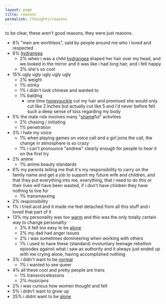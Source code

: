 ```yaml
---
layout: page
title: reasons
permalink: /thoughts/reasons
---
```


to be clear, these aren't good reasons, they were just reasons.


- 8% "men are worthless", said by people around me who i loved and respected 
- 6% [hydrangea](/friends/hydrangea)
    - 2% when i was a child [hydrangea](/friends/hydrangea) draped her hair over my head, and we looked in the mirror and it was like i had long hair, and i felt happy
    - 3% she's so cool
- 15% ugly ugly ugly ugly ugly  
    - 2% weight
    - 1% stinky
    - 1% i didn't look chinese and wanted to
    - 1% balding
        - one time [honeysuckle](/friends/honeysuckle) cut my hair and promised she would only cut like 2 inches but actually cut like 5 and i'd never before felt such a deep sense of loss regarding my body
- 5% the male role involves many "[shame](/thoughts/shame)ful" activities
    - 2% chasing / initiating
    - 1% penetration
- 3% i hate my voice
    - 1% when playing games on voice call and a girl joins the call, the change in atmosphere is so crazy
    - 1% i can't pronounce "andrew" clearly enough for people to hear it on the first try
- 2% anime
    - 1% anime beauty standards
- 6% my parents telling me that it's my responsibility to carry on the family name and get a job to support my future wife and children, and that they put everything into me, everything, that i need to do this or their lives will have been wasted, if i don't have children they have nothing to live for
    - 1% transmaxxing
- 2% responsibility
- 1% i tried acid and it made me feel detached from all this stuff and i loved that part of it
- 13% my personality was too [warm](/thoughts/temperature) and this was the only totally certain way to change personality
    - 3% it felt too easy to be [alone](/thoughts/aloneness) 
    - 2% my dad had anger issues
    - 2% i was sometimes domineering when working with others
    - 1% i used to have these (standard) involuntary teenage rebellion episodes against what i saw as authority and it always just ended up with me crying alone, having accomplished nothing
- 3% i didn't want to be [normal](/thoughts/normalness)
    - 1% i wanted to see queer
- 4% all these cool and pretty people are trans
    - 1% transvoicelessons
    - 2% musicians      
- 2% i was curious how women thought and felt
- 5% i didn't want to grow up
- 25% i didnt want to be [alone](/thoughts/aloneness)

